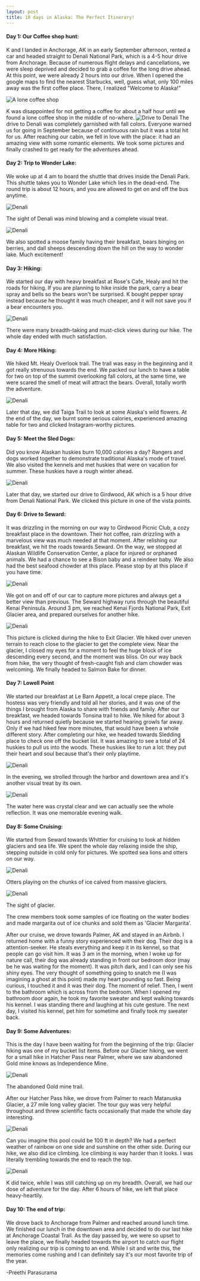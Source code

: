 ```yaml
---
layout: post
title: 10 days in Alaska: The Perfect Itinerary!
---
```


#### Day 1: Our Coffee shop hunt:
K and I landed in Anchorage, AK in an early September afternoon, rented a car and headed straight to Denali National Park, which is a 4-5 hour drive from Anchorage. Because of numerous flight delays and cancellations, we were sleep deprived and decided to grab a coffee for the long drive ahead. At this point, we were already 2 hours into our drive. When I opened the google maps to find the nearest Starbucks, well, guess what, only 100 miles away was the first coffee place. There, I realized "Welcome to Alaska!"

![A lone coffee shop](/images/coffeeshop.jpg)

K was disappointed for not getting a coffee for about a half hour until we found a lone coffee shop in the middle of no-where.
![Drive to Denali](/images/denali_drive.jpg)
The drive to Denali was completely garnished with fall colors. Everyone warned us for going in September because of continuous rain but it was a total hit for us. After reaching our cabin, we fell in love with the place: it had an amazing view with some romantic elements. We took some pictures and finally crashed to get ready for the adventures ahead.

#### Day 2: Trip to Wonder Lake:
We woke up at 4 am to board the shuttle that drives inside the Denali Park. This shuttle takes you to Wonder Lake which lies in the dead-end. The round trip is about 12 hours, and you are allowed to get on and off the bus anytime.

![Denali](/images/DSC_0335.NEF.jpg)

The sight of Denali was mind blowing and a complete visual treat.

![Denali](/images/moose.jpg)

We also spotted a moose family having their breakfast, bears binging on berries, and dall sheeps descending down the hill on the way to wonder lake. Much excitement!

#### Day 3: Hiking:
We started our day with heavy breakfast at Rose's Cafe, Healy and hit the roads for hiking. If you are planning to hike inside the park, carry a bear spray and bells so the bears won't be surprised.  K bought pepper spray instead because he thought it was much cheaper, and it will not save you if a bear encounters you.

![Denali](/images/DSC_0356.NEF.jpg)

There were many breadth-taking and must-click views during our hike. The whole day ended with much satisfaction.

#### Day 4: More Hiking:
We hiked Mt. Healy Overlook trail. The trail was easy in the beginning and it got really strenuous towards the end. We packed our lunch to have a table for two on top of the summit overlooking fall colors, at the same time, we were scared the smell of meat will attract the bears. Overall, totally worth the adventure.

![Denali](/images/healyhike.jpg)

Later that day, we did Taiga Trail to look at some Alaska's wild flowers. At the end of the day, we burnt some serious calories, experienced amazing table for two and clicked Instagram-worthy pictures.

#### Day 5: Meet the Sled Dogs:
Did you know Alaskan huskies  burn 10,000 calories a day? Rangers and dogs worked together to demonstrate traditional Alaska's mode of travel. We also visited the kennels and met huskies that were on vacation for summer. These huskies have a rough winter ahead.

![Denali](/images/seward.jpg)

Later that day, we started our drive to Girdwood, AK which is a 5 hour drive from Denali National Park. We clicked this picture in one of the vista points. 
  
#### Day 6: Drive to Seward:
It was drizzling in the morning on our way to Girdwood Picnic Club, a cozy breakfast place in the downtown. Their hot coffee, rain drizzling with a marvelous view was much needed at that moment. After relishing our breakfast, we hit the roads towards Seward. On the way, we stopped at Alaskan Wildlife Conservation Center, a place for injured or orphaned animals. We had a chance to see a Bison baby and a reindeer baby. We also had the best seafood chowder at this place. Please stop by at this place if you have time.

![Denali](/images/vistapoint.jpg)
  
We got on and off of our car to capture more pictures and always get a better view than previous. The Seward highway runs through the beautiful Kenai Peninsula. Around 3 pm, we reached Kenai Fjords National Park, Exit Glacier area, and prepared ourselves for another hike.

![Denali](/images/hiking.jpg)
  
This picture is clicked during the hike to Exit Glacier. We hiked over uneven terrain to reach close to the glacier to get the complete view. Near the glacier, I closed my eyes for a moment to feel the huge block of ice descending every second, and the moment was bliss. On our way back from hike, the very thought of fresh-caught fish and clam chowder was welcoming. We finally headed to Salmon Bake for dinner.

#### Day 7: Lowell Point
We started our breakfast at Le Barn Appetit, a local crepe place. The hostess was very friendly and told all her stories, and it was one of the things I brought from Alaska to share with friends and family. After our breakfast, we headed towards Tonsina trail to hike. We hiked for about 3 hours and returned quietly because we started hearing growls far away. Only if we had hiked few more minutes, that would have been a whole different story. After completing our hike, we headed towards Sledding place to check one off the bucket list. It was amazing to see a total of 24 huskies to pull us into the woods. These huskies like to run a lot: they put their heart and soul because that's their only playtime.

![Denali](/images/sleddogs.jpg)
  
In the evening, we strolled through the harbor and downtown area and it's another visual treat by its own. 

![Denali](/images/harbor.jpg)
  
The water here was crystal clear and we can actually see the whole reflection. It was one memorable evening walk.

#### Day 8: Some Cruising:
We started from Seward towards Whittier for cruising to look at hidden glaciers and sea life. We spent the whole day relaxing inside the ship, stepping outside in cold only for pictures. We spotted sea lions and otters on our way.

![Denali](/images/DSC_0813.NEF.jpg)

Otters playing on the chunks of ice calved from massive glaciers.

![Denali](/images/glacier.jpg)

The sight of glacier.

The crew members took some samples of ice floating on the water bodies and made margarita out of ice chunks and sold them as 'Glacier Margarita'.

After our cruise, we drove towards Palmer, AK and stayed in an Airbnb. I returned home with a funny story experienced with their dog. Their dog is a attention-seeker. He steals everything and keep it in its kennel, so that people can go visit him. It was 3 am in the morning, when I woke up for nature call, their dog was already standing in front our bedroom door (may be he was waiting for the moment). It was pitch dark, and I can only see his shiny eyes. The very thought of something going to snatch me (I was imagining a ghost at this point) made my heart pounding so fast. Being curious, I touched it and it was their dog. The moment of relief. Then, I went to the bathroom which is across from the bedroom. When I opened my bathroom door again, he took my favorite sweater and kept walking towards his kennel. I was standing there and laughing at his cute gesture. The next day, I visited his kennel, pet him for sometime and finally took my sweater back. 

#### Day 9: Some Adventures:
This is the day I have been waiting for from the beginning of the trip: Glacier hiking was one of my bucket list items. Before our Glacier hiking, we went for a small hike in Hatcher Pass near Palmer, where we saw abandoned Gold mine knows as Independence Mine.

![Denali](/images/hatchespass.jpg)

The abandoned Gold mine trail.

After our Hatcher Pass hike, we drove from Palmer to reach Matanuska Glacier, a 27 mile long valley glacier. The tour guy was very helpful throughout and threw scientific facts occasionally that made the whole day interesting.

![Denali](/images/exitglacier.jpg)

Can you imagine this pool could be 100 ft in depth? We had a perfect weather of rainbow on one side and sunshine on the other side. During our hike, we also did ice climbing. Ice climbing is way harder than it looks. I was literally trembling towards the end  to reach the top.

![Denali](/images/iceclimbing.jpg)

K did twice, while I was still catching up on my breadth. Overall, we had our dose of adventure for the day. After 6 hours of hike, we left that place heavy-heartily.
  
#### Day 10: The end of trip:
We drove back to Anchorage from Palmer and reached around lunch time. We finished our lunch in the downtown area and decided to do our last hike at Anchorage Coastal Trail. As the day passed by, we were so upset to leave the place, we finally headed towards the airport to catch our flight only realizing our trip is coming to an end. While I sit and write this, the memories come rushing and I can definitely say it's our most favorite trip of the year. 

-Preethi Parasurama
